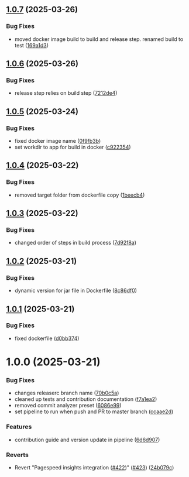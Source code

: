 ## [1.0.7](https://github.com/deepthought42/CrawlerApi/compare/v1.0.6...v1.0.7) (2025-03-26)


### Bug Fixes

* moved docker image build to build and release step. renamed build to test ([169a1d3](https://github.com/deepthought42/CrawlerApi/commit/169a1d3d06394b99d31394cd701a57e4fae4efde))

## [1.0.6](https://github.com/deepthought42/CrawlerApi/compare/v1.0.5...v1.0.6) (2025-03-26)


### Bug Fixes

* release step relies on build step ([7212de4](https://github.com/deepthought42/CrawlerApi/commit/7212de458211a6ab6c2cfe6b1f3840c61c4a85cc))

## [1.0.5](https://github.com/deepthought42/CrawlerApi/compare/v1.0.4...v1.0.5) (2025-03-24)


### Bug Fixes

* fixed docker image name ([0f9fb3b](https://github.com/deepthought42/CrawlerApi/commit/0f9fb3bc028da58df287a99b1173658bb0dd1dff))
* set workdir to app for build in docker ([c922354](https://github.com/deepthought42/CrawlerApi/commit/c92235410ff3ff1da5833a940d4a33c313100c7c))

## [1.0.4](https://github.com/deepthought42/CrawlerApi/compare/v1.0.3...v1.0.4) (2025-03-22)


### Bug Fixes

* removed target folder from dockerfile copy ([1beecb4](https://github.com/deepthought42/CrawlerApi/commit/1beecb437cb80a59e43ba6810835b76378f41706))

## [1.0.3](https://github.com/deepthought42/CrawlerApi/compare/v1.0.2...v1.0.3) (2025-03-22)


### Bug Fixes

* changed order of steps in build process ([7d92f8a](https://github.com/deepthought42/CrawlerApi/commit/7d92f8ace0f549b65ade5e7faf002698889266f5))

## [1.0.2](https://github.com/deepthought42/CrawlerApi/compare/v1.0.1...v1.0.2) (2025-03-21)


### Bug Fixes

* dynamic version for jar file in Dockerfile ([8c86df0](https://github.com/deepthought42/CrawlerApi/commit/8c86df0608cd20da9f1cb21ca07662e74e8515cb))

## [1.0.1](https://github.com/deepthought42/CrawlerApi/compare/v1.0.0...v1.0.1) (2025-03-21)


### Bug Fixes

* fixed dockerfile ([d0bb374](https://github.com/deepthought42/CrawlerApi/commit/d0bb3741ed400a27459a0a08aca75422534657cc))

# 1.0.0 (2025-03-21)


### Bug Fixes

* changes releaserc branch name ([70b0c5a](https://github.com/deepthought42/CrawlerApi/commit/70b0c5a3f2f622d8abe6f4bc3d8ceaacc5f53e6d))
* cleaned up tests and contribution documentation ([f7a1ea2](https://github.com/deepthought42/CrawlerApi/commit/f7a1ea21f1120e42b39926ef81707d9c76c6b178))
* removed commit analyzer preset ([6086e99](https://github.com/deepthought42/CrawlerApi/commit/6086e99838dd44712f49dc68f75f769e0c967ad6))
* set pipeline to run when push and PR to master branch ([ccaae2d](https://github.com/deepthought42/CrawlerApi/commit/ccaae2dcc0bf29daef313ac43dda1c052b36e53a))


### Features

* contribution guide and version update in pipeline ([6d6d907](https://github.com/deepthought42/CrawlerApi/commit/6d6d90770a15c9bfecb6eadb81a03bfe6012fb43))


### Reverts

* Revert "Pagespeed insights integration ([#422](https://github.com/deepthought42/CrawlerApi/issues/422))" ([#423](https://github.com/deepthought42/CrawlerApi/issues/423)) ([24b079c](https://github.com/deepthought42/CrawlerApi/commit/24b079c1bf35bcd0cebe6838fe792fc93d68d330))
